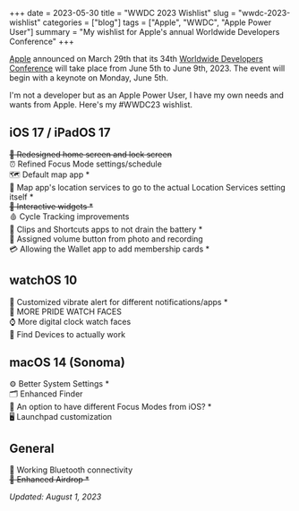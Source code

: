 +++
date = 2023-05-30
title = "WWDC 2023 Wishlist"
slug = "wwdc-2023-wishlist"
categories = ["blog"]
tags = ["Apple", "WWDC", "Apple Power User"]
summary = "My wishlist for Apple's annual Worldwide Developers Conference"
+++

[Apple](https://developer.apple.com/wwdc23/special-event/) announced on March 29th that its 34th [Worldwide Developers Conference](https://developer.apple.com/wwdc23/) will take place from June 5th to June 9th, 2023. The event will begin with a keynote on Monday, June 5th.

I'm not a developer but as an Apple Power User, I have my own needs and wants from Apple. Here's my #WWDC23 wishlist.

## iOS 17 / iPadOS 17
~~📱 Redesigned home screen and lock screen~~\
⏰ Refined Focus Mode settings/schedule\
🗺️ Default map app *\
📍 Map app's location services to go to the actual Location Services setting itself *\
~~🧩 Interactive widgets *~~\
🩸 Cycle Tracking improvements\
🪫 Clips and Shortcuts apps to not drain the battery *\
📸 Assigned volume button from photo and recording\
💳 Allowing the Wallet app to add membership cards *

## watchOS 10
📳 Customized vibrate alert for different notifications/apps *\
🌈 MORE PRIDE WATCH FACES\
⌚ More digital clock watch faces\
🔎 Find Devices to actually work

## macOS 14 (Sonoma)
⚙️ Better System Settings *\
🗂️ Enhanced Finder\
🎯 An option to have different Focus Modes from iOS? *\
🖥️ Launchpad customization

## General
📶  Working Bluetooth connectivity\
~~📲 Enhanced Airdrop *~~

*Updated: August 1, 2023*